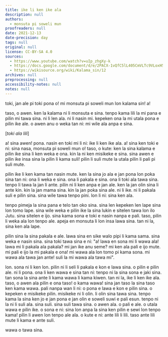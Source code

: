 ```yaml
---
title: ike li ken ike ala
description: null
authors:
  - monsuta pi soweli mun
proofreaders: null
date: 2021-12-13
date-precision: day
tags: null
original: null
license: CC-BY-SA 4.0
sources:
  - https://www.youtube.com/watch?v=uIp_zhgXy-k
  - https://docs.google.com/document/d/e/2PACX-1vQfC5lL405CmVLTc9VLoxH5GDGzZMHuGOIHCxIhrFqzmBmtgzBvpuksLXH5W66vgg/pub
  - https://wikisource.org/wiki/Kalama_sin/12
archives: null
preprocessing: null
accessibility-notes: null
notes: null
---
```


toki, jan ale pi toki pona o! mi monsuta pi soweli mun lon kalama sin! a!

taso, o awen. ken la kalama ni li monsuta e sina. tenpo kama lili la mi pana e pilin mi tawa sina. ni li len ala. ni li nasin mi. kepeken ona la mi utala pona e pilin ike ale. o awen anu o weka tan ni: mi wile ala anpa e sina.

[*toki ala lili*]

a! sina awen! pona. nasin en toki mi li ni: ike li ken ike ala. a! sina ken toki e ni: sina nasa, monsuta pi soweli mun o! taso, o kute: ken la sina kalama e pilin ike sina li ken weka e ona. kin la ni ken misikeke e sina. sina awen e pilin ike insa sina la pilin li kama suli! pilin li suli mute la utala pilin li pali pi suli mute.

pilin ike li ken kama tan nasin mute. ken la sina jo ala e jan pona lon poka sina tan ni: ona li weka e sina. ona li pakala e sina. ona li toki ala tawa sina. tenpo li tawa la jan li ante. pilin ni li ken anpa e jan ale. ken la jan olin sina li ante kin. kin la jan mama sina. kin la jan poka sina ale. ni li ike. ni li pakala suli e pilin sina. sina wile tawa tenpo pini. lon li ni: sina ken ala.

tenpo pimeja la sina pana e telo tan oko sina. sina len kepeken len lape sina lon tomo lape. sina wile weka e pilin ike la sina lukin e sitelen tawa lon ilo Jutu. sina sitelen e ijo. sina kama sona e toki e nasin nanpa e pali. taso, pilin li weka ala lon tenpo ale.  apeja en monsuta li lon insa lawa sina. tan ni la, sina ken ala lape.

pilin sina la sina pakala e ale. lawa sina en sike walo pipi li kama sama. sina weka e nasin sina. sina toki tawa sina e ni: "a! lawa en sona mi li wawa ala! lawa mi li pakala ala pakala? mi jan ike anu seme? mi ken ala pali e ijo mute. mi pali e ijo la mi pakala e ona! mi wawa ala lon tomo pi kama sona. mi wawa ala tawa jan ante! suli la mi wawa ala tawa mi".

lon. sona ni li ken lon. pilin ni li seli li pakala e kon e lawa sina. o pilin e pilin ale. ni li pona. ona li ken wawa e sina tan ni: tenpo ni la sina sona e jaki sina. tan sona la sina ante li kama wawa li kama kiwen. tan ni la, ike li ken ike ala. taso, o awen ala pilin e ona taso! o kama wawa! sina jan taso la sina taso ken kama wawa. pali nanpa wan li ni: o pona e lawa e kon e pilin sina. o kepeken e misikeke pilin. misikeke ni li olin. li olin sina tawa sina. tenpo kama la sina ken jo e jan pona e jan olin e soweli suwi e pali esun. tenpo ni la ni li suli ala. sina suli. sina suli tawa sina. o awen ala. o pali e ale. o utala wawa e pilin ike. o sona e ni: sina lon anpa la sina ken pilin e sewi lon tenpo kama! pilin li awen lon tenpo ale ala. o kute e ni: ante lili li lili. taso ante lili mute li kama e ante suli.

wawa o tawa sina.